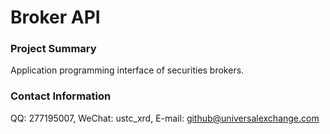 # Broker API

### Project Summary
Application programming interface of securities brokers.

### Contact Information
QQ: 277195007, WeChat: ustc_xrd, E-mail: github@universalexchange.com
